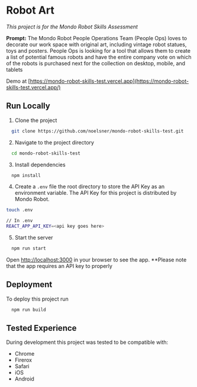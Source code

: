 # Robot Art

_This project is for the Mondo Robot Skills Assessment_

**Prompt:** The Mondo Robot People Operations Team (People Ops) loves to decorate our work space with original art, including vintage robot statues, toys and posters. People Ops is looking for a tool that allows them to create a list of potential famous robots and have the entire company vote on which of the robots is purchased next for the collection on desktop, mobile, and tablets

Demo at [https://mondo-robot-skills-test.vercel.app](https://mondo-robot-skills-test.vercel.app/)

## Run Locally

1. Clone the project

```bash
  git clone https://github.com/noelsner/mondo-robot-skills-test.git
```

2. Navigate to the project directory

```bash
  cd mondo-robot-skills-test
```

3. Install dependencies

```bash
  npm install
```

4. Create a `.env` file the root directory to store the API Key as an environment variable. The API Key for this project is distributed by Mondo Robot.

```bash
touch .env

// In .env
REACT_APP_API_KEY=<api key goes here>
```

5. Start the server

```bash
  npm run start
```

Open [http://localhost:3000](http://localhost:3000) in your browser to see the app.
\*\*Please note that the app requires an API key to properly

## Deployment

To deploy this project run

```bash
  npm run build
```

## Tested Experience

During development this project was tested to be compatible with:

- Chrome
- Firerox
- Safari
- iOS
- Android
